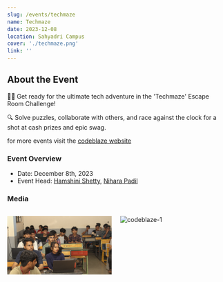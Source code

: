 ```yaml
---
slug: /events/techmaze
name: Techmaze
date: 2023-12-08
location: Sahyadri Campus
cover: './techmaze.png'
link: ''
---
```


## About the Event

🕵‍♂ Get ready for the ultimate tech adventure in the 'Techmaze' Escape Room Challenge!

🔍 Solve puzzles, collaborate with others, and race against the clock for a shot at cash prizes and epic swag.

for more events visit the [codeblaze website](https://codeblaze.sosc.org.in/)

### Event Overview

- Date: December 8th, 2023
- Event Head: [Hamshini Shetty](https://www.linkedin.com/in/hamshini-shetty/), [Nihara Padil](https://www.linkedin.com/in/nihara-padil/)

### Media

<div style="display: grid; grid-template-columns: repeat(2, 1fr); gap: 20px;">
    <p>
        <img src="./1.jpg" alt="codeblaze-4" style="width: 100%;">
    </p>
    <p> 
        <img src="./2.jpg" alt="codeblaze-1" style="width: 100%">
    </p>
</div>
